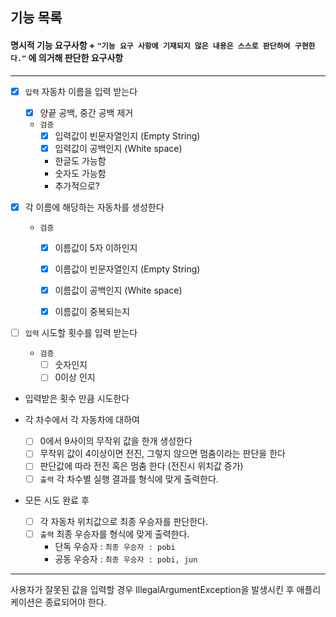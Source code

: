## 기능 목록

#### 명시적 기능 요구사항 + `"기능 요구 사항에 기재되지 않은 내용은 스스로 판단하여 구현한다."` 에 의거해 판단한 요구사항

---
- [x] `입력` 자동차 이름을 입력 받는다
  - [x] 양끝 공백, 중간 공백 제거
  - `검증`
    - [x] 입력값이 빈문자열인지 (Empty String)
    - [x] 입력값이 공백인지 (White space)
    - 한글도 가능함
    - 숫자도 가능함
    - 추가적으로?
    
      
- [x] 각 이름에 해당하는 자동차를 생성한다
  - `검증`
    - [x] 이름값이 5자 이하인지
    - [x] 이름값이 빈문자열인지 (Empty String)
    - [x] 이름값이 공백인지 (White space)
    - [x] 이름값이 중복되는지


- [ ] `입력` 시도할 횟수를 입력 받는다
  - `검증`
    - [ ] 숫자인지
    - [ ] 0이상 인지

- 입력받은 횟수 만큼 시도한다

- 각 차수에서 각 자동차에 대하여
  - [ ] 0에서 9사이의 무작위 값을 한개 생성한다
  - [ ] 무작위 값이 4이상이면 전진, 그렇지 않으면 멈춤이라는 판단을 한다
  - [ ] 판단값에 따라 전진 혹은 멈춤 한다 (전진시 위치값 증가)
  - [ ] `출력` 각 차수별 실행 결과를 형식에 맞게 출력한다.
- 모든 시도 완료 후
  - [ ] 각 자동차 위치값으로 최종 우승자를 판단한다.
  - [ ] `출력` 최종 우승자를 형식에 맞게 출력한다.
    - 단독 우승자 : `최종 우승자 : pobi`
    - 공동 우승자 : `최종 우승자 : pobi, jun`

---
사용자가 잘못된 값을 입력할 경우 IllegalArgumentException을 발생시킨 후 애플리케이션은 종료되어야 한다.